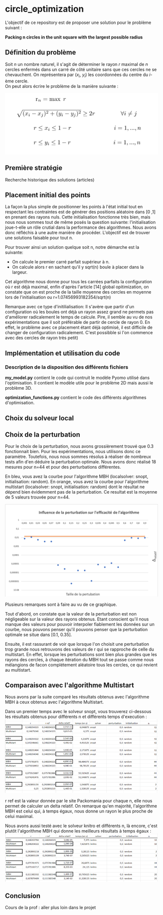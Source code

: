 # circle_optimization

L'objectif de ce repository est de proposer une solution pour le problème suivant :

**Packing n circles in the unit square with the largest possible radius**


## Définition du problème

Soit *n* un nombre naturel, il s'agit de déterminer le rayon *r* maximal de *n* cercles enfermés dans un carré de côté unitaire sans que ces cercles ne se chevauchent. On représentera par (*x<sub>i</sub>*, *y<sub>i</sub>*) les coordonnées du centre du *i*-ème cercle.
<br/>On peut alors écrire le problème de la manière suivante :

![GitHub Logo](/images/formules_mathematiques.png)


## Première stratégie

Recherche historique des solutions (articles)


## Placement initial des points


La façon la plus simple de positionner les points à l'état initial tout en respectant les contraintes est de générer des positions aléatoire dans [0 ,1] en prenant des rayons nuls. Cette initialisation fonctionne très bien, mais nous nous sommes tout de même posés la question suivante: l'initialisation joue-t-elle un rôle crutial dans la performance des algorithmes. Nous avons donc réfléchis à une autre manière de procéder. L'objectif est de trouver une solutions faisable pour tout n.

Pour trouver ainsi un solution quelque soit n, notre démarche est la suivante:
- On calcule le premier carré parfait supérieur à n.
- On calcule alors r en sachant qu'il y sqrt(n) boule à placer dans la largeur.

Cet algorithme nous donne pour tous les carrées parfaits la configuration où r est déjà maximal, enfin d'après l'article [14] global opitimization, on constate que on est proche de la taille moyenne des cercles en moyenne lors de l'initialisation  ou r=1.07456993182354/sqrt(n)

Remarque avec ce type d'initilialisation:
Il s'avère que partir d'un configuration où les boules ont déjà un rayon assez grand ne permets pas d'améliorer radicalement le temps de calcule. Pire, il semble au vu de nos expérimentations que il soit préférable de partir de cercle de rayon 0. En effet, le problème avec ce placement étant déjà optimisé, il est difficile  de changer de configuration radicalement. C'est possibble si l'on commence avec des cercles de rayon très petit)

## Implémentation et utilisation du code

### Description de la disposition des différents fichiers

**my_model.py** contient le code qui contruit le modèle Pyomo utilisé dans l'optimisation. Il contient le modèle utile pour le problème 2D mais aussi le problème 3D.

**optimization_functions.py** contient le code des différents algorithmes d'optimisation.

## Choix du solveur local

## Choix de la perturbation

Pour le choix de la perturbation, nous avons grossièrement trouvé que 0.3 fonctionnait bien. Pour les expérimentations, nous utilisons donc ce paramètre.
Toutefois, nous nous sommes résolus à réaliser de nombreux tests afin d'en déduire la perturbation optimale. Nous avons donc réalisé 18 mesures pour n=44 et pour des perturbations différentes.

En bleu, vous avez la courbe pour l'algorithme MBH (localsolver: snopt, initialisation: random).
En orange, vous avez la courbe pour l'algorithme multistart (localsolver: snopt, initialisation: random) dont le résultat ne dépend bien évidemment pas de la perturbation. Ce resultat est la moyenne de 5 valeurs trouvée pour n=44.

![](/perturbation.png)

Plusieurs remarques sont à faire au vu de ce graphique.

Tout d'abord, on constate que la valeur de la perturbation est non négligeable sur la valeur des rayons obtenus. Etant conscient qu'il nous manque des valeurs pour pouvoir interpoler fiablement les données sur un courbe, nous pouvons penser qu'il pouvons penser que la perturbation optimale se situe dans [0.1, 0.35].

Ensuite, il est rassurant de voir que lorsque l'on choisit une perturbation trop grande nous retrouvons des valeurs de r qui se rapproche de celle du multistart. En effet, lorsque les perturbations sont bien plus grandes que les rayons des cercles, à chaque itération du MBH tout se passe comme nous mélangions de facon complétement aléatoire tous les cercles, ce qui revient au multistart.

## Comparaison avec l'algorithme Multistart

Nous avons par la suite comparé les résultats obtenus avec l'algorithme MBH à ceux obtenus avec l'algorithme Multistart. 

Dans un premier temps avec le solveur snopt, vous trouverez ci-dessous les résultats obtenus pour différents n et différents temps d'execution :
![GitHub Logo](/images/comparaison_MBH_Multistart_snopt.png)

r ref est la valeur donnée par le site Packomania pour chaque n, elle nous permet de calculer un delta relatif. 
On remarque qu'en majorité, l'algorithme MBH est celui qui, à temps égaux, nous donne un rayon le plus proche de celui maximal. 

Nous avons aussi testé avec le solveur knitro et différents n, là encore, c'est plutôt l'algorithme MBH qui donne les meilleurs résultats à temps égaux :
<br/>![GitHub Logo](/images/comparaison_MBH_Multistart_knitro.png)

## Conclusion

Cours de la prof : aller plus loin dans le projet
